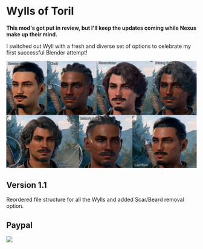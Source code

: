 # Wylls of Toril
**This mod's got put in review, but I'll keep the updates coming while Nexus make up their mind.**

I switched out Wyll with a fresh and diverse set of options to celebrate my first successful Blender attempt!

<img src="./images/ApLogo2.jpg" width="600">

## Version 1.1
Reordered file structure for all the Wylls and added Scar/Beard removal option.

## Paypal

[<img src="https://www.paypalobjects.com/en_GB/i/btn/btn_donate_LG.gif">](https://www.paypal.com/donate/?hosted_button_id=NVQCSZ8KVJFFU)
